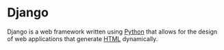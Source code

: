 # Django





Django is a web framework written using [Python](/wiki/Python) that allows for the design of web applications that generate [HTML](/wiki/HTML) dynamically.